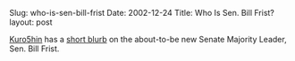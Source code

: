 Slug: who-is-sen-bill-frist
Date: 2002-12-24
Title: Who Is Sen. Bill Frist?
layout: post

<a href="http://www.kuro5hin.org/">Kuro5hin</a> has a <a href="http://www.kuro5hin.org/?op=displaystory;sid=2002/12/21/04659/635">short blurb</a> on the about-to-be new Senate Majority Leader, Sen. Bill Frist.
